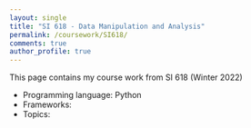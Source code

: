 ```yaml
---
layout: single
title: "SI 618 - Data Manipulation and Analysis"
permalink: /coursework/SI618/
comments: true
author_profile: true
---
```


This page contains my course work from SI 618 (Winter 2022)

- Programming language: Python
- Frameworks:
- Topics: 